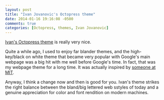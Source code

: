 ```yaml
---
layout: post
title: "Ivan Jovanovic's Octopress theme"
date: 2014-01-16 19:16:08 -0500
comments: true
categories: [Octopress, themes, Ivan Jovanovic]
---
```

[Ivan's Octopress theme](https://github.com/ivanjovanovic/ji-octopress-theme) is really very nice.

Quite a  while ago, I used  to enjoy far blander  themes, and the  high-key/black on white
theme that  became very  popular with Google's  main webpage  was a big  hit with  me well
before Google's time. In fact, that was my  webpage theme for a long time. It was actually
inspired by [someone at MIT](http://www.mit.edu/people/tivol/).

Anyway, I  think a change  now and then  is good for you.  Ivan's theme strikes  the right
balance between the bland/big lettered web sstyles of today and a genuine appreciation for
color and font rendition on modern machines.
